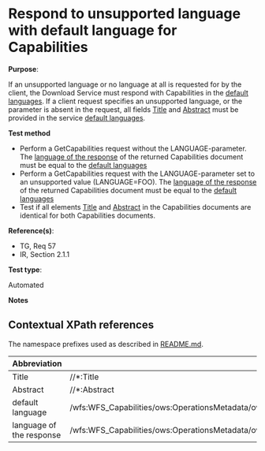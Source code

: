# Respond to unsupported language with default language for Capabilities

**Purpose**: 

If an unsupported language or no language at all is requested for by the client, the Download Service must respond with Capabilities in the [default languages](#defaultLanguage). If a client request specifies an unsupported language, or the parameter is absent in the request, all fields [Title](#title) and [Abstract](#abstract) must be provided in the service [default languages](#defaultLanguage).

**Test method**

* Perform a GetCapabilities request without the LANGUAGE-parameter. The [language of the response](#responseLanguage) of the returned Capabilities document must be equal to the [default languages](#defaultLanguage)
* Perform a GetCapabilities request with the LANGUAGE-parameter set to an unsupported value (LANGUAGE=FOO). The [language of the response](#responseLanguage) of the returned Capabilities document must be equal to the [default languages](#defaultLanguage)
* Test if all elements [Title](#title) and [Abstract](#abstract) in the Capabilities documents are identical for both Capabilities documents.

**Reference(s)**: 

* TG, Req 57
* IR, Section 2.1.1

**Test type**: 

Automated

**Notes**

## Contextual XPath references

The namespace prefixes used as described in [README.md](README.md#namespaces).

Abbreviation                                               |  XPath expression
---------------------------------------------------------- | -------------------------------------------------------------------------
Title <a name="title"></a> | //*:Title
Abstract <a name="abstract"></a> | //*:Abstract
default language <a name="defaultLanguage"></a> | /wfs:WFS_Capabilities/ows:OperationsMetadata/ows:ExtendedCapabilities/inspire_dls:ExtendedCapabilities/inspire_common:SupportedLanguages/inspire_common:DefaultLanguage/inspire_common:Language
language of the response <a name="responseLanguage"></a> | /wfs:WFS_Capabilities/ows:OperationsMetadata/ows:ExtendedCapabilities/inspire_dls:ExtendedCapabilities/inspire_common:ResponseLanguage/inspire_common:Language